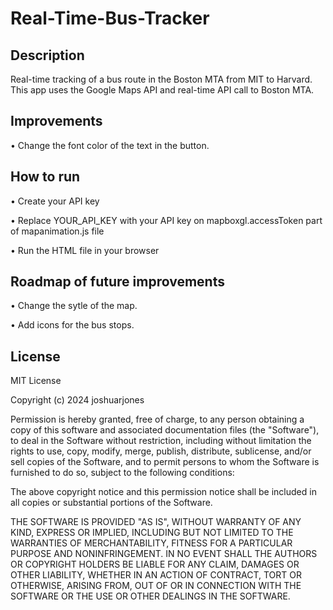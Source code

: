 # Real-Time-Bus-Tracker

## Description
Real-time tracking of a bus route in the Boston MTA from MIT to Harvard. This app uses the Google Maps API and real-time API call to Boston MTA.

## Improvements
• Change the font color of the text in the button.

## How to run
• Create your API key

• Replace YOUR_API_KEY with your API key on mapboxgl.accessToken part of mapanimation.js file

• Run the HTML file in your browser

## Roadmap of future improvements
• Change the sytle of the map.

• Add icons for the bus stops.

## License
MIT License

Copyright (c) 2024 joshuarjones

Permission is hereby granted, free of charge, to any person obtaining a copy
of this software and associated documentation files (the "Software"), to deal
in the Software without restriction, including without limitation the rights
to use, copy, modify, merge, publish, distribute, sublicense, and/or sell
copies of the Software, and to permit persons to whom the Software is
furnished to do so, subject to the following conditions:

The above copyright notice and this permission notice shall be included in all
copies or substantial portions of the Software.

THE SOFTWARE IS PROVIDED "AS IS", WITHOUT WARRANTY OF ANY KIND, EXPRESS OR
IMPLIED, INCLUDING BUT NOT LIMITED TO THE WARRANTIES OF MERCHANTABILITY,
FITNESS FOR A PARTICULAR PURPOSE AND NONINFRINGEMENT. IN NO EVENT SHALL THE
AUTHORS OR COPYRIGHT HOLDERS BE LIABLE FOR ANY CLAIM, DAMAGES OR OTHER
LIABILITY, WHETHER IN AN ACTION OF CONTRACT, TORT OR OTHERWISE, ARISING FROM,
OUT OF OR IN CONNECTION WITH THE SOFTWARE OR THE USE OR OTHER DEALINGS IN THE
SOFTWARE.
